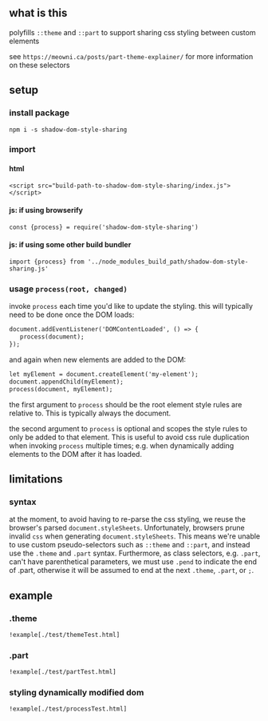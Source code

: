 ## what is this

polyfills `::theme` and `::part` to support sharing css styling between custom elements

see `https://meowni.ca/posts/part-theme-explainer/` for more information on these selectors

## setup

### install package

`npm i -s shadow-dom-style-sharing`

### import

#### html

`<script src="build-path-to-shadow-dom-style-sharing/index.js"></script>`

#### js: if using browserify

`const {process} = require('shadow-dom-style-sharing')`

#### js: if using some other build bundler

`import {process} from '../node_modules_build_path/shadow-dom-style-sharing.js'
`
### usage `process(root, changed)`

invoke `process` each time you'd like to update the styling. this will typically need to be done once the DOM loads:

```html
document.addEventListener('DOMContentLoaded', () => {
   process(document); 
});
```

and again when new elements are added to the DOM:

```html
let myElement = document.createElement('my-element');
document.appendChild(myElement);
process(document, myElement);
```

the first argument to `process` should be the root element style rules are relative to. This is typically always the document.

the second argument to `process` is optional and scopes the style rules to only be added to that element. This is useful to avoid css rule duplication when invoking `process` multiple times; e.g. when dynamically adding elements to the DOM after it has loaded.

## limitations

### syntax

at the moment, to avoid having to re-parse the css styling, we reuse the browser's parsed `document.styleSheets`. Unfortunately, browsers prune invalid `css` when generating `document.styleSheets`. This means we're unable to use custom pseudo-selectors such as `::theme` and `::part`, and instead use the `.theme` and `.part` syntax. Furthermore, as class selectors, e.g. `.part`, can't have parenthetical parameters, we must use `.pend` to indicate the end of .part, otherwise it will be assumed to end at the next `.theme`, `.part`, or `;`.

## example

### .theme

```html
!example[./test/themeTest.html]
```

### .part

```html
!example[./test/partTest.html]
```

### styling dynamically modified dom

```html
!example[./test/processTest.html]
```
